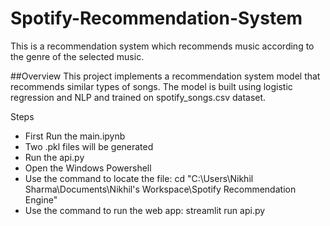# Spotify-Recommendation-System
This is a recommendation system which recommends music according to the genre of the selected music.

##Overview
This project implements a recommendation system model that recommends similar types of songs. The model is built using logistic regression and NLP and trained on spotify_songs.csv dataset.

Steps
- First Run the main.ipynb
- Two .pkl files will be generated
- Run the api.py
- Open the Windows Powershell
- Use the command to locate the file: cd "C:\Users\Nikhil Sharma\Documents\Nikhil's Workspace\Spotify Recommendation Engine"
- Use the command to run the web app: streamlit run api.py
